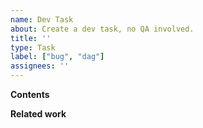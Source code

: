 ```yaml
---
name: Dev Task
about: Create a dev task, no QA involved.
title: ''
type: Task
label: ["bug", "dag"]
assignees: ''
---
```


**Contents**
<!-- Please describe the details of the task in this section -->

**Related work**
<!-- In this section you can add other related tasks to help assigner to complete the task more easily -->
